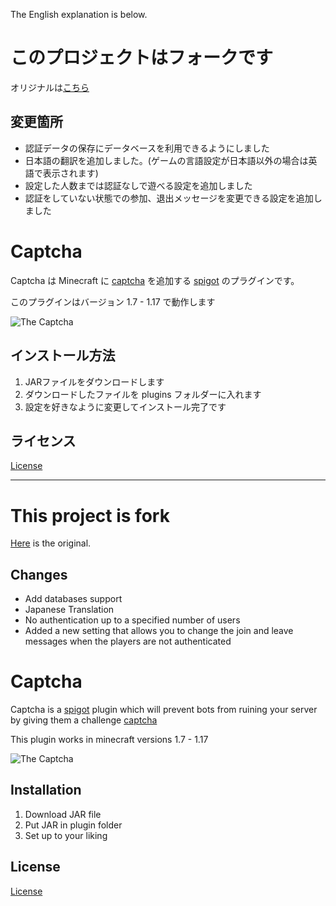 The English explanation is below.

# このプロジェクトはフォークです

オリジナルは[こちら](https://github.com/InstantlyMoist/Captcha)

## 変更箇所

- 認証データの保存にデータベースを利用できるようにしました
- 日本語の翻訳を追加しました。(ゲームの言語設定が日本語以外の場合は英語で表示されます)
- 設定した人数までは認証なしで遊べる設定を追加しました
- 認証をしていない状態での参加、退出メッセージを変更できる設定を追加しました

# Captcha

Captcha は Minecraft に [captcha](https://nl.wikipedia.org/wiki/Captcha) を追加する [spigot](https://www.spigotmc.org/) のプラグインです。

このプラグインはバージョン 1.7 - 1.17 で動作します

![The Captcha](https://i.imgur.com/eYiqHuQ.png)

## インストール方法

1. JARファイルをダウンロードします
2. ダウンロードしたファイルを plugins フォルダーに入れます
3. 設定を好きなように変更してインストール完了です

## ライセンス
[License](https://github.com/InstantlyMoist/Captcha/blob/master/LICENSE)

***

# This project is fork

[Here](https://github.com/InstantlyMoist/Captcha) is the original.

## Changes

- Add databases support
- Japanese Translation
- No authentication up to a specified number of users
- Added a new setting that allows you to change the join and leave messages when the players are not authenticated

# Captcha

Captcha is a [spigot](https://www.spigotmc.org/) plugin which will prevent bots from ruining your server by giving them a challenge [captcha](https://nl.wikipedia.org/wiki/Captcha)

This plugin works in minecraft versions 1.7 - 1.17

![The Captcha](https://i.imgur.com/eYiqHuQ.png)

## Installation

1. Download JAR file
2. Put JAR in plugin folder
3. Set up to your liking

## License
[License](https://github.com/InstantlyMoist/Captcha/blob/master/LICENSE)

